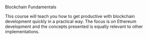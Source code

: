 Blockchain Fundamentals

This course will teach you how to get productive with blockchain development quickly in a practical way. The focus is on Ethereum development and the concepts presented is equally relevant to other implementations.
